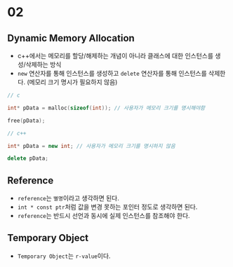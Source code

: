 # 02

## Dynamic Memory Allocation
- c++에서는 메모리를 할당/해제하는 개념이 아니라 클래스에 대한 인스턴스를 생성/삭제하는 방식
- `new` 연산자를 통해 인스턴스를 생성하고 `delete` 연산자를 통해 인스턴스를 삭제한다. (메모리 크기 명시가 필요하지 않음)

```cpp
// c

int* pData = malloc(sizeof(int)); // 사용자가 메모리 크기를 명시해야함

free(pData);

// c++

int* pData = new int; // 사용자가 메모리 크기를 명시하지 않음

delete pData;
```

## Reference
- `reference`는 `별명`이라고 생각하면 된다.
- `int * const ptr`처럼 값을 변경 못하는 포인터 정도로 생각하면 된다.
- `reference`는 반드시 선언과 동시에 실제 인스턴스를 참조해야 한다.

## Temporary Object
- `Temporary Object`는 `r-value`이다.
